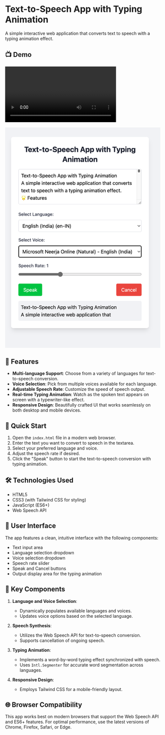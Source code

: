 # Text-to-Speech App with Typing Animation

A simple interactive web application that converts text to speech with a typing animation effect.

## 📺 Demo

<video width="360" height="640" controls style="max-width: 100%; height: auto;">
  <source src="./demo.mp4" type="video/mp4">
  Your browser does not support the video tag.
</video>

[![Watch the video](./demo.png)](https://raw.githubusercontent.com/arunpraba/text-to-speech-with-typing-animation/raw/main/demo.mp4)

## 🌟 Features

-   **Multi-language Support**: Choose from a variety of languages for text-to-speech conversion.
-   **Voice Selection**: Pick from multiple voices available for each language.
-   **Adjustable Speech Rate**: Customize the speed of speech output.
-   **Real-time Typing Animation**: Watch as the spoken text appears on screen with a typewriter-like effect.
-   **Responsive Design**: Beautifully crafted UI that works seamlessly on both desktop and mobile devices.

## 🚀 Quick Start

1. Open the `index.html` file in a modern web browser.
2. Enter the text you want to convert to speech in the textarea.
3. Select your preferred language and voice.
4. Adjust the speech rate if desired.
5. Click the "Speak" button to start the text-to-speech conversion with typing animation.

## 🛠️ Technologies Used

-   HTML5
-   CSS3 (with Tailwind CSS for styling)
-   JavaScript (ES6+)
-   Web Speech API

## 🎨 User Interface

The app features a clean, intuitive interface with the following components:

-   Text input area
-   Language selection dropdown
-   Voice selection dropdown
-   Speech rate slider
-   Speak and Cancel buttons
-   Output display area for the typing animation

## 🔧 Key Components

1. **Language and Voice Selection**:

    - Dynamically populates available languages and voices.
    - Updates voice options based on the selected language.

2. **Speech Synthesis**:

    - Utilizes the Web Speech API for text-to-speech conversion.
    - Supports cancellation of ongoing speech.

3. **Typing Animation**:

    - Implements a word-by-word typing effect synchronized with speech.
    - Uses `Intl.Segmenter` for accurate word segmentation across languages.

4. **Responsive Design**:
    - Employs Tailwind CSS for a mobile-friendly layout.

## 🌐 Browser Compatibility

This app works best on modern browsers that support the Web Speech API and ES6+ features. For optimal performance, use the latest versions of Chrome, Firefox, Safari, or Edge.
